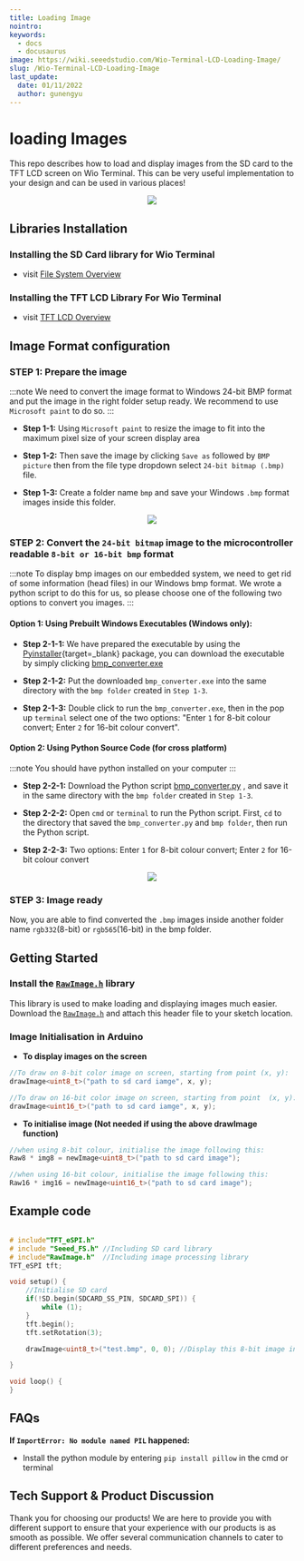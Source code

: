 ```yaml
---
title: Loading Image
nointro:
keywords:
  - docs
  - docusaurus
image: https://wiki.seeedstudio.com/Wio-Terminal-LCD-Loading-Image/
slug: /Wio-Terminal-LCD-Loading-Image
last_update:
  date: 01/11/2022
  author: gunengyu
---
```



# loading Images

This repo describes how to load and display images from the SD card to the TFT LCD screen on Wio Terminal. This can be very useful implementation to your design and can be used in various places!

<div align="center"><img src="https://files.seeedstudio.com/wiki/Wio-Terminal/img/WechatIMG2314.jpeg.jpg" /></div>

## Libraries Installation

### Installing the SD Card library for Wio Terminal

- visit [File System Overview](https://wiki.seeedstudio.com/Wio-Terminal-FS-Overview/)

### Installing the TFT LCD Library For Wio Terminal

- visit [TFT LCD Overview](https://wiki.seeedstudio.com/Wio-Terminal-LCD-Overview/)

## Image Format configuration

### STEP 1: Prepare the image
:::note
    We need to convert the image format to Windows 24-bit BMP format and put the image in the right folder setup ready. We recommend to use `Microsoft paint` to do so.
:::
 - **Step 1-1:** Using `Microsoft paint` to resize the image to fit into the maximum pixel size of your screen display area

 - **Step 1-2:** Then save the image by clicking `Save as` followed by `BMP picture` then from the file type dropdown select `24-bit bitmap (.bmp)`  file.
  
 - **Step 1-3:** Create a folder name `bmp` and save your Windows `.bmp` format images inside this folder.

<div align="center"><img src="https://files.seeedstudio.com/wiki/Wio-Terminal/img/wioterminaltu.png" /></div>

### STEP 2: Convert the `24-bit bitmap` image to the microcontroller readable `8-bit or 16-bit bmp`  format
:::note
    To display bmp images on our embedded system, we need to get rid of some information (head files) in our Windows bmp format. We wrote a python script to do this for us, so please choose one of the following two options to convert you images.
:::
#### Option 1: Using Prebuilt Windows Executables (Windows only):

- **Step 2-1-1:** We have prepared the executable by using the [Pyinstaller](https://pyinstaller.org/en/stable/){target=_blank} package, you can download the executable by simply clicking [bmp_converter.exe](https://files.seeedstudio.com/wiki/Wio-Terminal/res/bmp_converter.exe)

- **Step 2-1-2:** Put the downloaded `bmp_converter.exe` into the same directory with the `bmp folder` created in `Step 1-3`.

- **Step 2-1-3:** Double click to run the `bmp_converter.exe`, then in the pop up `terminal` select one of the two options: "Enter `1` for 8-bit colour convert; Enter `2` for 16-bit colour convert".

#### Option 2: Using Python Source Code (for cross platform)
:::note
    You should have python installed on your computer
:::
- **Step 2-2-1:** Download the Python script [bmp_converter.py](https://files.seeedstudio.com/wiki/Wio-Terminal/res/bmp_converter.py) , and save it in the same directory with the `bmp folder` created in `Step 1-3`.

- **Step 2-2-2:** Open `cmd` or `terminal` to run the Python script. First, `cd` to the directory that saved the `bmp_converter.py` and `bmp folder`, then run the Python script.

- **Step 2-2-3:** Two options: Enter `1` for 8-bit colour convert; Enter `2` for 16-bit colour convert

<div align="center"><img src="https://files.seeedstudio.com/wiki/Wio-Terminal/img/PythonScript.gif" /></div>

### STEP 3: Image ready

Now, you are able to find converted the `.bmp` images inside another folder name `rgb332`(8-bit) or `rgb565`(16-bit) in the bmp folder.

## Getting Started

### Install the [`RawImage.h`](https://files.seeedstudio.com/wiki/Wio-Terminal/res/RawImage.h) library

This library is used to make loading and displaying images much easier. Download the [`RawImage.h`](https://files.seeedstudio.com/wiki/Wio-Terminal/res/RawImage.h) and attach this header file to your sketch location.

### Image Initialisation in Arduino

- **To display images on the screen**

```Cpp
//To draw on 8-bit color image on screen, starting from point (x, y):
drawImage<uint8_t>("path to sd card iamge", x, y);

//To draw on 16-bit color image on screen, starting from point  (x, y):
drawImage<uint16_t>("path to sd card iamge", x, y);
```

- **To initialise image (Not needed if using the above drawImage function)**

```Cpp
//when using 8-bit colour, initialise the image following this:
Raw8 * img8 = newImage<uint8_t>("path to sd card image");

//when using 16-bit colour, initialise the image following this:
Raw16 * img16 = newImage<uint16_t>("path to sd card image");
```

## Example code

```cpp

# include"TFT_eSPI.h"
# include "Seeed_FS.h" //Including SD card library
# include"RawImage.h"  //Including image processing library
TFT_eSPI tft;

void setup() {
    //Initialise SD card
    if(!SD.begin(SDCARD_SS_PIN, SDCARD_SPI)) {
        while (1);
    }
    tft.begin();
    tft.setRotation(3);

    drawImage<uint8_t>("test.bmp", 0, 0); //Display this 8-bit image in sd card from (0, 0)

}

void loop() {
}

```

## FAQs

**If `ImportError: No module named PIL`  happened:**

- Install the python module by entering `pip install pillow` in the cmd or terminal
## Tech Support & Product Discussion
Thank you for choosing our products! We are here to provide you with different support to ensure that your experience with our products is as smooth as possible. We offer several communication channels to cater to different preferences and needs.

<div class="button_tech_support_container">
<a href="https://forum.seeedstudio.com/" class="button_forum"></a> 
<a href="https://www.seeedstudio.com/contacts" class="button_email"></a>
</div>

<div class="button_tech_support_container">
<a href="https://discord.gg/eWkprNDMU7" class="button_discord"></a> 
<a href="https://github.com/Seeed-Studio/wiki-documents/discussions/69" class="button_discussion"></a>
</div>
